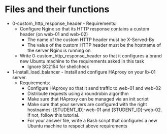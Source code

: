 # Files and their functions
- 0-custom_http_response_header - Requirements:
  - Configure Nginx so that its HTTP response contains a custom header (on web-01 and web-02)
    - The name of the custom HTTP header must be X-Served-By
    - The value of the custom HTTP header must be the hostname of the server Nginx is running on
  - Write 0-custom_http_response_header so that it configures a brand new Ubuntu machine to the requirements asked in this task
    - Ignore SC2154 for shellcheck
- 1-install_load_balancer - Install and configure HAproxy on your lb-01 server.
  - Requirements:
    - Configure HAproxy so that it send traffic to web-01 and web-02
    - Distribute requests using a roundrobin algorithm
    - Make sure that HAproxy can be managed via an init script
    - Make sure that your servers are configured with the right hostnames: [STUDENT_ID]-web-01 and [STUDENT_ID]-web-02. If not, follow this tutorial.
    - For your answer file, write a Bash script that configures a new Ubuntu machine to respect above requirements
